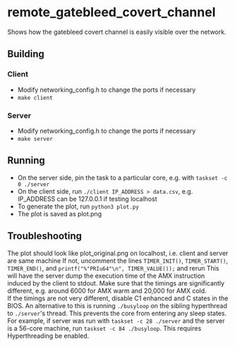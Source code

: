 # remote_gatebleed_covert_channel
Shows how the gatebleed covert channel is easily visible over the network. 

## Building
### Client
- Modify networking_config.h to change the ports if necessary
- `make client`

### Server
- Modify networking_config.h to change the ports if necessary
- `make server`

## Running
- On the server side, pin the task to a particular core, e.g. with `taskset -c 0 ./server`
- On the client side, run `./client IP_ADDRESS > data.csv`, e.g. IP_ADDRESS can be 127.0.0.1 if testing localhost
- To generate the plot, run `python3 plot.py`
- The plot is saved as plot.png

## Troubleshooting
The plot should look like plot_original.png on localhost, i.e. client and server are same machine
If not, uncomment the lines `TIMER_INIT()`, `TIMER_START()`, `TIMER_END()`, and `printf("%"PRIu64"\n", TIMER_VALUE());` and rerun
This will have the server dump the execution time of the AMX instruction induced by the client to stdout. Make sure that the timings are significantly different, e.g. around 6000 for AMX warm and 20,000 for AMX cold.  
If the timings are not very different, disable C1 enhanced and C states in the BIOS.
An alternative to this is running `./busyloop` on the sibling hyperthread to `./server`'s thread. This prevents the core from entering any sleep states. 
For example, if server was run with `taskset -c 28 ./server` and the server is a 56-core machine, run `taskset -c 84 ./busyloop`. This requires Hyperthreading be enabled. 
